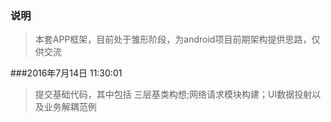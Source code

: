 ### 说明

> 本套APP框架，目前处于雏形阶段，为android项目前期架构提供思路，仅供交流


###2016年7月14日 11:30:01
> 提交基础代码，其中包括 三层基类构想;网络请求模块构建；UI数据投射以及业务解耦范例

